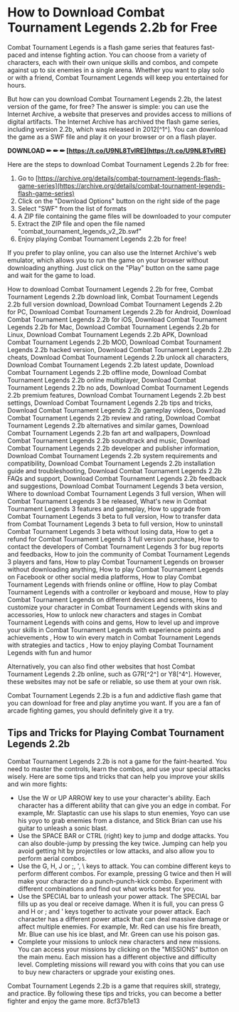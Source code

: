 
 
# How to Download Combat Tournament Legends 2.2b for Free
 
Combat Tournament Legends is a flash game series that features fast-paced and intense fighting action. You can choose from a variety of characters, each with their own unique skills and combos, and compete against up to six enemies in a single arena. Whether you want to play solo or with a friend, Combat Tournament Legends will keep you entertained for hours.
 
But how can you download Combat Tournament Legends 2.2b, the latest version of the game, for free? The answer is simple: you can use the Internet Archive, a website that preserves and provides access to millions of digital artifacts. The Internet Archive has archived the flash game series, including version 2.2b, which was released in 2012[^1^]. You can download the game as a SWF file and play it on your browser or on a flash player.
 
**DOWNLOAD ✏ ✏ ✏ [https://t.co/U9NL8TvIRE](https://t.co/U9NL8TvIRE)**


 
Here are the steps to download Combat Tournament Legends 2.2b for free:
 
1. Go to [https://archive.org/details/combat-tournament-legends-flash-game-series](https://archive.org/details/combat-tournament-legends-flash-game-series)
2. Click on the "Download Options" button on the right side of the page
3. Select "SWF" from the list of formats
4. A ZIP file containing the game files will be downloaded to your computer
5. Extract the ZIP file and open the file named "combat\_tournament\_legends\_v2\_2b.swf"
6. Enjoy playing Combat Tournament Legends 2.2b for free!

If you prefer to play online, you can also use the Internet Archive's web emulator, which allows you to run the game on your browser without downloading anything. Just click on the "Play" button on the same page and wait for the game to load.
 
How to download Combat Tournament Legends 2.2b for free,  Combat Tournament Legends 2.2b download link,  Combat Tournament Legends 2.2b full version download,  Download Combat Tournament Legends 2.2b for PC,  Download Combat Tournament Legends 2.2b for Android,  Download Combat Tournament Legends 2.2b for iOS,  Download Combat Tournament Legends 2.2b for Mac,  Download Combat Tournament Legends 2.2b for Linux,  Download Combat Tournament Legends 2.2b APK,  Download Combat Tournament Legends 2.2b MOD,  Download Combat Tournament Legends 2.2b hacked version,  Download Combat Tournament Legends 2.2b cheats,  Download Combat Tournament Legends 2.2b unlock all characters,  Download Combat Tournament Legends 2.2b latest update,  Download Combat Tournament Legends 2.2b offline mode,  Download Combat Tournament Legends 2.2b online multiplayer,  Download Combat Tournament Legends 2.2b no ads,  Download Combat Tournament Legends 2.2b premium features,  Download Combat Tournament Legends 2.2b best settings,  Download Combat Tournament Legends 2.2b tips and tricks,  Download Combat Tournament Legends 2.2b gameplay videos,  Download Combat Tournament Legends 2.2b review and rating,  Download Combat Tournament Legends 2.2b alternatives and similar games,  Download Combat Tournament Legends 2.2b fan art and wallpapers,  Download Combat Tournament Legends 2.2b soundtrack and music,  Download Combat Tournament Legends 2.2b developer and publisher information,  Download Combat Tournament Legends 2.2b system requirements and compatibility,  Download Combat Tournament Legends 2.2b installation guide and troubleshooting,  Download Combat Tournament Legends 2.2b FAQs and support,  Download Combat Tournament Legends 2.2b feedback and suggestions,  Download Combat Tournament Legends 3 beta version,  Where to download Combat Tournament Legends 3 full version,  When will Combat Tournament Legends 3 be released,  What's new in Combat Tournament Legends 3 features and gameplay,  How to upgrade from Combat Tournament Legends 3 beta to full version,  How to transfer data from Combat Tournament Legends 3 beta to full version,  How to uninstall Combat Tournament Legends 3 beta without losing data,  How to get a refund for Combat Tournament Legends 3 full version purchase,  How to contact the developers of Combat Tournament Legends 3 for bug reports and feedbacks,  How to join the community of Combat Tournament Legends 3 players and fans,  How to play Combat Tournament Legends on browser without downloading anything,  How to play Combat Tournament Legends on Facebook or other social media platforms,  How to play Combat Tournament Legends with friends online or offline,  How to play Combat Tournament Legends with a controller or keyboard and mouse,  How to play Combat Tournament Legends on different devices and screens,  How to customize your character in Combat Tournament Legends with skins and accessories,  How to unlock new characters and stages in Combat Tournament Legends with coins and gems,  How to level up and improve your skills in Combat Tournament Legends with experience points and achievements ,  How to win every match in Combat Tournament Legends with strategies and tactics ,  How to enjoy playing Combat Tournament Legends with fun and humor
 
Alternatively, you can also find other websites that host Combat Tournament Legends 2.2b online, such as G7R[^2^] or Y8[^4^]. However, these websites may not be safe or reliable, so use them at your own risk.
 
Combat Tournament Legends 2.2b is a fun and addictive flash game that you can download for free and play anytime you want. If you are a fan of arcade fighting games, you should definitely give it a try.
  
## Tips and Tricks for Playing Combat Tournament Legends 2.2b
 
Combat Tournament Legends 2.2b is not a game for the faint-hearted. You need to master the controls, learn the combos, and use your special attacks wisely. Here are some tips and tricks that can help you improve your skills and win more fights:

- Use the W or UP ARROW key to use your character's ability. Each character has a different ability that can give you an edge in combat. For example, Mr. Slaptastic can use his slaps to stun enemies, Yoyo can use his yoyo to grab enemies from a distance, and Stick Brian can use his guitar to unleash a sonic blast.
- Use the SPACE BAR or CTRL (right) key to jump and dodge attacks. You can also double-jump by pressing the key twice. Jumping can help you avoid getting hit by projectiles or low attacks, and also allow you to perform aerial combos.
- Use the G, H, J or ;, ', \ keys to attack. You can combine different keys to perform different combos. For example, pressing G twice and then H will make your character do a punch-punch-kick combo. Experiment with different combinations and find out what works best for you.
- Use the SPECIAL bar to unleash your power attack. The SPECIAL bar fills up as you deal or receive damage. When it is full, you can press G and H or ; and ' keys together to activate your power attack. Each character has a different power attack that can deal massive damage or affect multiple enemies. For example, Mr. Red can use his fire breath, Mr. Blue can use his ice blast, and Mr. Green can use his poison gas.
- Complete your missions to unlock new characters and new missions. You can access your missions by clicking on the "MISSIONS" button on the main menu. Each mission has a different objective and difficulty level. Completing missions will reward you with coins that you can use to buy new characters or upgrade your existing ones.

Combat Tournament Legends 2.2b is a game that requires skill, strategy, and practice. By following these tips and tricks, you can become a better fighter and enjoy the game more.
 8cf37b1e13
 
